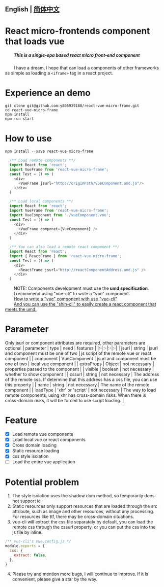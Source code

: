 ## English | [简体中文](./README-zh_CN.md)

# React micro-frontends component that loads vue
##### &emsp;&emsp;This is a single-spa based react micro front-end component
&emsp;&emsp;I have a dream, I hope that can load a components of other frameworks as simple as loading a ```<iframe>``` tag in a react project.
</br>

# Experience an demo
```
git clone git@github.com:y805939188/react-vue-micro-frame.git
cd react-vue-micro-frame
npm install
npm run start
```


# How to use
```js
npm install --save react-vue-micro-frame
```
```js
  /** Load remote components **/
  import React from 'react';
  import VueFrame from 'react-vue-micro-frame';
  const Test = () => (
    <div>
      <VueFrame jsurl="http://originPath/vueComponent.umd.js"/>
    </div>
  )
```
```js
  /** Load local components **/
  import React from 'react';
  import VueFrame from 'react-vue-micro-frame';
  import VueComponent from './vueComponent.vue';
  const Test = () => (
    <div>
      <VueFrame componet={VueComponent} />
    </div>
  )
```
```js
  /** You can also load a remote react component **/
  import React from 'react';
  import { ReactFrame } from 'react-vue-micro-frame';
  const Test = () => (
    <div>
      <ReactFrame jsurl="http://reactComponentAddress.umd.js" />
    </div>
  )
```
&emsp;&emsp;NOTE: Components development must use the **umd specification**.</br>
&emsp;&emsp;I recommend using "vue-cli" to write a "vue" component.
</br>
&emsp;&emsp;<a href="https://cli.vuejs.org/guide/build-targets.html#library" target="_blank">How to write a "vue" component with use "vue-cli"</a></br>
&emsp;&emsp;<a href="https://www.npmjs.com/package/shin-cli" target="_blank">And you can use the "shin-cli" to easily create a react component that meets the umd.</a>
</br>

# Parameter
Only jsurl or component attributes are required, other parameters are optional
| parameter | type | need | features |
|:-|:-|:-|:-|
| jsurl | string | jsurl and component must be one of two | js script of the remote vue or react component |
| component | VueComponent | jsurl and component must be one of two | local vue component |
| extraProps | Object | not necessary | properties passed to the component |
| visible | boolean | not necessary | whether to show component |
| cssurl | string | not necessary | The address of the remote css. If determine that this address has a css file, you can use this property |
| name | string | not necessary | The name of the remote component |
| loadType | 'xhr' or 'script' | not necessary | The way to load remote components, using xhr has cross-domain risks. When there is cross-domain risks, it will be forced to use script loading. |

# Feature
- [x] Load remote vue components
- [x] Load local vue or react components
- [x] Cross domain loading
- [x] Static resource loading
- [x] css style isolation
- [ ] Load the entire vue application

# Potential problem
1. The style isolation uses the shadow dom method, so temporarily does not support ie
2. Static resources only support resources that are loaded through the src attribute, such as image and other resources, without any processing. For resources like ttf, there may be cross-domain situations.
3. vue-cli will extract the css file separately by default, you can load the remote css through the cssurl property, or you can put the css into the js file by inline:
```js
/** vue-cli's vue.config.js */
module.exports = {
  css: {
    extract: false,
  },
}
```
4. Please try and mention more bugs, I will continue to improve. If it is convenient, please give a star by the way.
